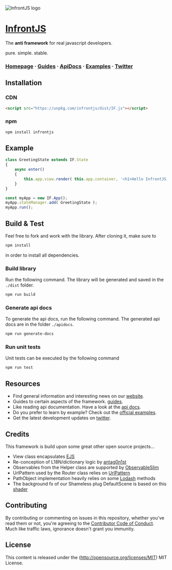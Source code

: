 ![InfrontJS logo](https://www.infrontjs.com/assets/ext/ifjs-colored-bg-logo.png)

# [InfrontJS](https://www.infrontjs.com)

The **anti framework** for real javascript developers.

pure. simple. stable.

### [Homepage](https://www.infrontjs.com) &middot; [Guides](https://guides.infrontjs.com) &middot; [ApiDocs](https://apidocs.infrontjs.com) &middot; [Examples](https://examples.infrontjs.com) &middot; [Twitter](https://twitter.com/infrontjs)

## Installation

### CDN

```html
<script src="https://unpkg.com/infrontjs/dist/IF.js"></script>
```

### npm

```bash
npm install infrontjs
```

## Example

```javascript
class GreetingState extends IF.State
{
    async enter()
    {
        this.app.view.render( this.app.container, '<h1>Hello InfrontJS World</h1>' );
    }
}

const myApp = new IF.App();
myApp.stateManager.add( GreetingState );
myApp.run();
```

## Build & Test

Feel free to fork and work with the library. After cloning it, make sure to 

```bash
npm install
```

in order to install all dependencies.

### Build library

Run the following command. The library will be generated and saved in the `./dist` folder.

```bash
npm run build
```

### Generate api docs

To generate the api docs, run the following command. The generated api docs are in the folder `./apidocs`.

```bash
npm run generate-docs
```

### Run unit tests

Unit tests can be executed by the following command

```bash
npm run test
```

## Resources

* Find general information and interesting news on our [website](https://www.infrontjs.com).
* Guides to certain aspects of the framework. [guides](https://guides.infrontjs.com).
* Like reading api documentation. Have a look at the [api docs](https://apidocs.infrontjs.com).
* Do you prefer to learn by example? Check out the [official examples](https://examples.infrontjs.com).
* Get the latest development updates on [twitter](https://twitter.com/infrontjs).

## Credits

This framework is build upon some great other open source projects...

* View class encapsulates [EJS](https://ejs.co/)
* Re-conception of L18N/dictionary logic by [antag0n1st](https://github.com/antag0n1st)
* Observables from the Helper class are supported by [ObservableSlim](https://github.com/elliotnb/observable-slim)
* UrlPattern used by the Router class relies on [UrlPattern](https://github.com/snd/url-pattern)
* PathObject implementation heavily relies on some [Lodash](https://github.com/lodash/lodash) methods
* The background fx of our Shameless plug DefaultScene is based on this [shader](https://www.shadertoy.com/view/wlSSD3])

## Contributing

By contributing or commenting on issues in this repository, whether you've read them or not, you're agreeing to the [Contributor Code of Conduct](CODE-OF-CONDUCT.md). Much like traffic laws, ignorance doesn't grant you immunity.

## License

This content is released under the (http://opensource.org/licenses/MIT) MIT License.

